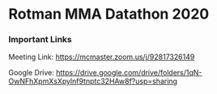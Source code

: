 # Rotman MMA Datathon 2020

### Important Links

Meeting Link: https://mcmaster.zoom.us/j/92817326149

Google Drive: https://drive.google.com/drive/folders/1qN-OwNFhXpmXsXpylnf9tnptc32HAw8f?usp=sharing
